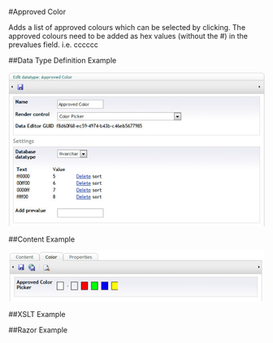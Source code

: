 #Approved Color

Adds a list of approved colours which can be selected by clicking. The approved colours need to be added as hex values (without the #) in the prevalues field. i.e. cccccc

##Data Type Definition Example

![Approved Color Data Type Definition](images/Approved-Color-DataType.jpg?raw=true)

##Content Example

![Approved Color Data Type Definition](images/Approved-Color-Content.jpg?raw=true)

##XSLT Example

##Razor Example